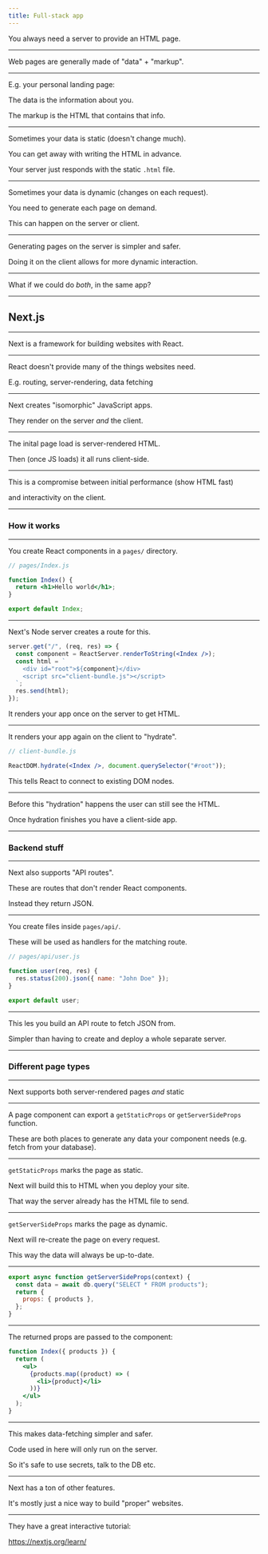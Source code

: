```yaml
---
title: Full-stack app
---
```


You always need a server to provide an HTML page.

---

Web pages are generally made of "data" + "markup".

---

E.g. your personal landing page:

The data is the information about you.

The markup is the HTML that contains that info.

---

Sometimes your data is static (doesn't change much).

You can get away with writing the HTML in advance.

Your server just responds with the static `.html` file.

---

Sometimes your data is dynamic (changes on each request).

You need to generate each page on demand.

This can happen on the server or client.

---

Generating pages on the server is simpler and safer.

Doing it on the client allows for more dynamic interaction.

---

What if we could do _both_, in the same app?

---

## Next.js

---

Next is a framework for building websites with React.

---

React doesn't provide many of the things websites need.

E.g. routing, server-rendering, data fetching

---

Next creates "isomorphic" JavaScript apps.

They render on the server _and_ the client.

---

The inital page load is server-rendered HTML.

Then (once JS loads) it all runs client-side.

---

This is a compromise between initial performance (show HTML fast)

and interactivity on the client.

---

### How it works

---

You create React components in a `pages/` directory.

```jsx
// pages/Index.js

function Index() {
  return <h1>Hello world</h1>;
}

export default Index;
```

---

Next's Node server creates a route for this.

```jsx
server.get("/", (req, res) => {
  const component = ReactServer.renderToString(<Index />);
  const html = `
    <div id="root">${component}</div>
    <script src="client-bundle.js"></script>
  `;
  res.send(html);
});
```

It renders your app once on the server to get HTML.

---

It renders your app again on the client to "hydrate".

```jsx
// client-bundle.js

ReactDOM.hydrate(<Index />, document.querySelector("#root"));
```

This tells React to connect to existing DOM nodes.

---

Before this "hydration" happens the user can still see the HTML.

Once hydration finishes you have a client-side app.

---

### Backend stuff

---

Next also supports "API routes".

These are routes that don't render React components.

Instead they return JSON.

---

You create files inside `pages/api/`.

These will be used as handlers for the matching route.

```js
// pages/api/user.js

function user(req, res) {
  res.status(200).json({ name: "John Doe" });
}

export default user;
```

---

This les you build an API route to fetch JSON from.

Simpler than having to create and deploy a whole separate server.

---

### Different page types

---

Next supports both server-rendered pages _and_ static

---

A page component can export a `getStaticProps` or `getServerSideProps` function.

These are both places to generate any data your component needs (e.g. fetch from your database).

---

`getStaticProps` marks the page as static.

Next will build this to HTML when you deploy your site.

That way the server already has the HTML file to send.

---

`getServerSideProps` marks the page as dynamic.

Next will re-create the page on every request.

This way the data will always be up-to-date.

---

```jsx
export async function getServerSideProps(context) {
  const data = await db.query("SELECT * FROM products");
  return {
    props: { products },
  };
}
```

---

The returned props are passed to the component:

```jsx
function Index({ products }) {
  return (
    <ul>
      {products.map((product) => (
        <li>{product}</li>
      ))}
    </ul>
  );
}
```

---

This makes data-fetching simpler and safer.

Code used in here will only run on the server.

So it's safe to use secrets, talk to the DB etc.

---

Next has a ton of other features.

It's mostly just a nice way to build "proper" websites.

---

They have a great interactive tutorial:

https://nextjs.org/learn/
